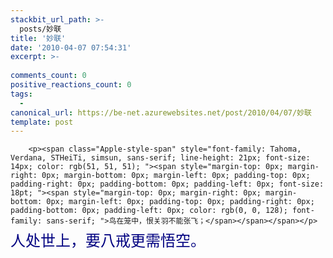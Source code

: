 ```yaml
---
stackbit_url_path: >-
  posts/妙联
title: '妙联'
date: '2010-04-07 07:54:31'
excerpt: >-
  
comments_count: 0
positive_reactions_count: 0
tags: 
  - 
canonical_url: https://be-net.azurewebsites.net/post/2010/04/07/妙联
template: post
---
```


        <p><span class="Apple-style-span" style="font-family: Tahoma, Verdana, STHeiTi, simsun, sans-serif; line-height: 21px; font-size: 14px; color: rgb(51, 51, 51); "><span style="margin-top: 0px; margin-right: 0px; margin-bottom: 0px; margin-left: 0px; padding-top: 0px; padding-right: 0px; padding-bottom: 0px; padding-left: 0px; font-size: 18pt; "><span style="margin-top: 0px; margin-right: 0px; margin-bottom: 0px; margin-left: 0px; padding-top: 0px; padding-right: 0px; padding-bottom: 0px; padding-left: 0px; color: rgb(0, 0, 128); font-family: sans-serif; ">鸟在笼中，恨关羽不能张飞；</span></span></span></p>
<p><span class="Apple-style-span" style="font-family: Tahoma, Verdana, STHeiTi, simsun, sans-serif; line-height: 21px; font-size: 14px; color: rgb(51, 51, 51); "><span style="margin-top: 0px; margin-right: 0px; margin-bottom: 0px; margin-left: 0px; padding-top: 0px; padding-right: 0px; padding-bottom: 0px; padding-left: 0px; font-size: 18pt; "><span style="margin-top: 0px; margin-right: 0px; margin-bottom: 0px; margin-left: 0px; padding-top: 0px; padding-right: 0px; padding-bottom: 0px; padding-left: 0px; color: rgb(0, 0, 128); font-family: sans-serif; ">人处世上，要八戒更需悟空。</span></span><span style="margin-top: 0px; margin-right: 0px; margin-bottom: 0px; margin-left: 0px; padding-top: 0px; padding-right: 0px; padding-bottom: 0px; padding-left: 0px; font-size: 18pt; "><span style="margin-top: 0px; margin-right: 0px; margin-bottom: 0px; margin-left: 0px; padding-top: 0px; padding-right: 0px; padding-bottom: 0px; padding-left: 0px; color: rgb(0, 0, 128); font-family: Tahoma; ">&nbsp;</span></span></span></p>
      
